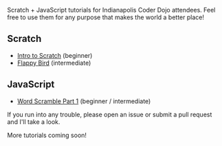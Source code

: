 Scratch + JavaScript tutorials for Indianapolis Coder Dojo attendees. Feel free to use them for any purpose that makes the world a better place!

## Scratch

* [Intro to Scratch](https://github.com/shipstar/tutorials/blob/master/intro_to_scratch/tutorial.md) (beginner)
* [Flappy Bird](https://github.com/shipstar/tutorials/blob/master/flappy_bird_scratch/tutorial.md) (intermediate)

## JavaScript

* [Word Scramble Part 1](https://github.com/shipstar/tutorials/blob/master/word_scramble_js/tutorial.md) (beginner / intermediate)

If you run into any trouble, please open an issue or submit a pull request and I'll take a look.

More tutorials coming soon!
